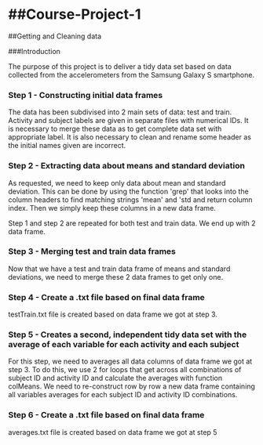 ##Course-Project-1
================

##Getting and Cleaning data

###Introduction

The purpose of this project is to deliver a tidy data set based on data collected from the accelerometers from the Samsung Galaxy S smartphone.

### Step 1 -  Constructing initial data frames
The data has been subdivised into 2 main sets of data:  test and train.
Activity and subject labels are given in separate files with numerical IDs.  It is necessary to merge these data as to get complete data set with appropriate label.  It is also necessary to clean and rename some header as the initial names given are incorrect.

### Step 2 -  Extracting data about means and standard deviation
As requested, we need to keep only data about mean and standard deviation.  This can be done by using the function 'grep' that looks into the column headers to find matching strings 'mean' and 'std and return column index.  Then we simply keep these columns in a new data frame.

Step 1 and step 2 are repeated for both test and train data.  We end up with 2 data frame.

### Step 3 -  Merging test and train data frames
Now that we have a test and train data frame of means and standard deviations, we need to merge these 2 data frames to get only one.

### Step 4 -  Create a .txt file based on final data frame
testTrain.txt file is created based on data frame we got at step 3.

### Step 5 -  Creates a second, independent tidy data set with the average of each variable for each activity and each subject
For this step, we need to averages all data columns of data frame we got at step 3.  To do this, we use 2 for loops that get across all combinations of subject ID and activity ID and calculate the averages with function colMeans.  We need to re-construct row by row a new data frame containing all variables averages for each subject ID and activity ID combinations.

### Step 6 - Create a .txt file based on final data frame
averages.txt file is created based on data frame we got at step 5
